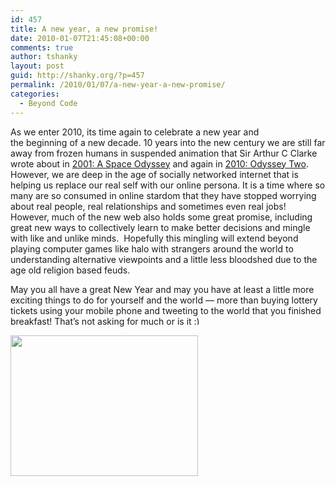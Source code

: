 ```yaml
---
id: 457
title: A new year, a new promise!
date: 2010-01-07T21:45:08+00:00
comments: true
author: tshanky
layout: post
guid: http://shanky.org/?p=457
permalink: /2010/01/07/a-new-year-a-new-promise/
categories:
  - Beyond Code
---
```

As we enter 2010, its time again to celebrate a new year and the beginning of a new decade. 10 years into the new century we are still far away from frozen humans in suspended animation that Sir Arthur C Clarke wrote about in <a title="2001: A Space Odyssey" href="http://en.wikipedia.org/wiki/2001:_A_Space_Odyssey_(novel)" target="_blank">2001: A Space Odyssey</a> and again in <a title="2010: Odyssey Two" href="http://en.wikipedia.org/wiki/2010:_Odyssey_Two" target="_blank">2010: Odyssey Two</a>. However, we are deep in the age of socially networked internet that is helping us replace our real self with our online persona. It is a time where so many are so consumed in online stardom that they have stopped worrying about real people, real relationships and sometimes even real jobs! However, much of the new web also holds some great promise, including great new ways to collectively learn to make better decisions and mingle with like and unlike minds.  Hopefully this mingling will extend beyond playing computer games like halo with strangers around the world to understanding alternative viewpoints and a little less bloodshed due to the age old religion based feuds.

May you all have a great New Year and may you have at least a little more exciting things to do for yourself and the world &#8212; more than buying lottery tickets using your mobile phone and tweeting to the world that you finished breakfast! That&#8217;s not asking for much or is it <img src="http://shanky.org/wp-includes/images/smilies/simple-smile.png" alt=":)" class="wp-smiley" style="height: 1em; max-height: 1em;" />

[<img class="alignnone size-medium wp-image-461" title="All the very best for 2010!" src="http://shanky.org/wp-content/uploads/2010/01/happy_new_year_2010-300x225.jpg" alt="" width="300" height="225" srcset="http://shanky.org/wp-content/uploads/2010/01/happy_new_year_2010-300x225.jpg 300w, http://shanky.org/wp-content/uploads/2010/01/happy_new_year_2010.jpg 660w" sizes="(max-width: 300px) 100vw, 300px" />](http://shanky.org/wp-content/uploads/2010/01/happy_new_year_2010.jpg)